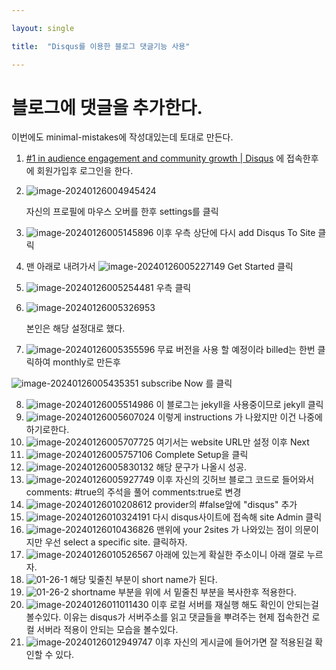 ```yaml
---

layout: single

title:  "Disqus를 이용한 블로그 댓글기능 사용"

---
```


# 블로그에 댓글을 추가한다.



이번에도 minimal-mistakes에 작성대있는데 토대로 만든다.



1. [#1 in audience engagement and community growth | Disqus](https://disqus.com/) 에 접속한후에 회원가입후 로그인을 한다.

2. ![image-20240126004945424](../images/2024-01-26-comment/image-20240126004945424.png)

   자신의 프로필에 마우스 오버를 한후 settings를 클릭
   

3. ![image-20240126005145896](../images/2024-01-26-comment/image-20240126005145896.png)
   이후 우측 상단에 다시 add Disqus To Site 클릭

4. 맨 아래로 내려가서
   ![image-20240126005227149](../images/2024-01-26-comment/image-20240126005227149.png)
   Get Started 클릭

   

5. ![image-20240126005254481](../images/2024-01-26-comment/image-20240126005254481.png)
   우측 클릭

   

6. ![image-20240126005326953](../images/2024-01-26-comment/image-20240126005326953.png)

   본인은 해당 설정대로 했다.

   

7. ![image-20240126005355596](../images/2024-01-26-comment/image-20240126005355596.png)
   무료 버전을 사용 할 예정이라 billed는 한번 클릭하여 monthly로 만든후

![image-20240126005435351](../images/2024-01-26-comment/image-20240126005435351.png)
subscribe Now 를 클릭



8. ![image-20240126005514986](../images/2024-01-26-comment/image-20240126005514986.png)
   이 블로그는 jekyll을 사용중이므로  jekyll 클릭
9. ![image-20240126005607024](../images/2024-01-26-comment/image-20240126005607024.png)
   이렇게 instructions 가 나왔지만 이건 나중에 하기로한다.
10. ![image-20240126005707725](../images/2024-01-26-comment/image-20240126005707725.png)
    여기서는 website URL만 설정 이후 Next
11. ![image-20240126005757106](../images/2024-01-26-comment/image-20240126005757106.png)
    Complete Setup을 클릭
12. ![image-20240126005830132](../images/2024-01-26-comment/image-20240126005830132.png)
    해당 문구가 나올시 성공.
13. ![image-20240126005927749](../images/2024-01-26-comment/image-20240126005927749.png)
    이후 자신의 깃허브 블로그 코드로 들어와서
    comments: #true의 주석을 풀어
    comments:true로 변경
14. ![image-20240126010208612](../images/2024-01-26-comment/image-20240126010208612.png)
    provider의  #false앞에 "disqus" 추가
15. ![image-20240126010324191](../images/2024-01-26-comment/image-20240126010324191.png)
    다시 disqus사이트에 접속해 site Admin 클릭
16. ![image-20240126010436826](../images/2024-01-26-comment/image-20240126010436826.png)
    맨위에 your 2sites 가 나와있는 점이 의문이지만
    우선 select a specific site. 클릭하자.
17. ![image-20240126010526567](../images/2024-01-26-comment/image-20240126010526567.png)
    아래에 있는게 확실한 주소이니 아래 껄로 누르자.
18. ![01-26-1](../images/2024-01-26-comment/01-26-1.png)
    해당 및줄친 부분이 short name가 된다.
19. ![01-26-2](../images/2024-01-26-comment/01-26-2.png)
    shortname 부분을 위에 서 밑줄친 부분을 복사한후 적용한다.
20. ![image-20240126011011430](../images/2024-01-26-comment/image-20240126011011430.png)
    이후 로컬 서버를 재실행 해도 확인이 안되는걸 볼수있다.
    이유는 disqus가 서버주소를 읽고 댓글들을 뿌려주는 현제 접속한건 로컬 서버라 적용이 안되는 모습을 볼수있다.
21. ![image-20240126012949747](../images/2024-01-26-comment/image-20240126012949747.png)
    이후 자신의 게시글에 들어가면 잘 적용된걸 확인할 수 있다.